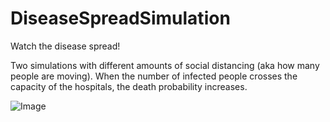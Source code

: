 # DiseaseSpreadSimulation
Watch the disease spread!

Two simulations with different amounts of social distancing (aka how many people are moving).
When the number of infected people crosses the capacity of the hospitals, the death probability increases.

![Image](https://i.ibb.co/ZW0MwVm/Screen-Shot-2020-03-21-at-5-03-14-PM.png)
